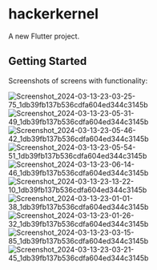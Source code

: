 # hackerkernel

A new Flutter project.

## Getting Started

Screenshots of screens with functionality: 



![Screenshot_2024-03-13-23-03-25-75_1db39fb137b536cdfa604ed344c3145b](https://github.com/Shonu72/hackerkernel_assignment/assets/67668844/48fd4ae9-b59f-4f37-892f-877da35eb0ce)
![Screenshot_2024-03-13-23-05-31-49_1db39fb137b536cdfa604ed344c3145b](https://github.com/Shonu72/hackerkernel_assignment/assets/67668844/0d76d14a-d036-4c3b-bf76-ac991ec1fe25)
![Screenshot_2024-03-13-23-05-46-42_1db39fb137b536cdfa604ed344c3145b](https://github.com/Shonu72/hackerkernel_assignment/assets/67668844/8208e773-265f-4490-995a-cd5d6a93ee1a)
![Screenshot_2024-03-13-23-05-54-51_1db39fb137b536cdfa604ed344c3145b](https://github.com/Shonu72/hackerkernel_assignment/assets/67668844/38440da5-e67b-49d3-900c-c68168ae0fab)
![Screenshot_2024-03-13-23-06-14-46_1db39fb137b536cdfa604ed344c3145b](https://github.com/Shonu72/hackerkernel_assignment/assets/67668844/04ccea62-3c29-4781-bb38-ee0cd18333a3)
![Screenshot_2024-03-13-23-13-22-10_1db39fb137b536cdfa604ed344c3145b](https://github.com/Shonu72/hackerkernel_assignment/assets/67668844/df5b3d0c-cedf-419b-8537-7044a04de407)
![Screenshot_2024-03-13-23-01-01-38_1db39fb137b536cdfa604ed344c3145b](https://github.com/Shonu72/hackerkernel_assignment/assets/67668844/c4551918-a789-417f-bf3b-6faed3f2e040)
![Screenshot_2024-03-13-23-01-26-32_1db39fb137b536cdfa604ed344c3145b](https://github.com/Shonu72/hackerkernel_assignment/assets/67668844/9ac2b26f-21c5-4de4-a638-717a7e25a2c6)
![Screenshot_2024-03-13-23-03-15-85_1db39fb137b536cdfa604ed344c3145b](https://github.com/Shonu72/hackerkernel_assignment/assets/67668844/8bcbf784-0ced-4bd2-a875-9310df0783ad)
![Screenshot_2024-03-13-23-03-21-45_1db39fb137b536cdfa604ed344c3145b](https://github.com/Shonu72/hackerkernel_assignment/assets/67668844/1fd3dbf3-1b84-4f00-83a8-f909be1d4dda)
